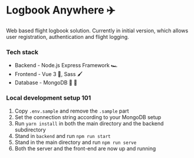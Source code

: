 # Logbook Anywhere ✈️

Web based flight logbook solution. Currently in initial version, which allows user registration, authentication and flight logging.

### Tech stack

-   Backend - Node.js Express Framework 🏎️
-   Frontend - Vue 3 🖖, Sass 🖌️
-   Database - MongoDB 🥭 🍃

### Local development setup 101

1. Copy `.env.sample` and remove the `.sample` part
2. Set the connection string according to your MongoDB setup
3. Run `yarn install` in both the main directory and the backend subdirectory
4. Stand in `backend` and run `npm run start`
5. Stand in the main directory and run `npm run serve`
6. Both the server and the front-end are now up and running
